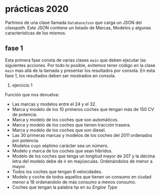 # prácticas 2020

Partimos de una clase llamada `DatabaseJson` que carga un JSON del *classpath*. Este JSON contiene un listado de Marcas, Modelos y algunas características de los mismos.

## fase 1	 

Esta primera fase consta de varias clases `main` que deben ejecutar las siguientes acciones. Por todo lo posible, evitemos tener código en la clase `main` mas allá de la llamada y presentar los resultados por consola. En esta fase 1, los resultados deben ser mostrados en consola.

1. ejercicio 1

Función que nos devuelva:

- Las marcas y modelos entre el 24 y el 32.
- Marca y modelo de los 10 primeros coches que tengan más de 150 CV de potencia.
- Marca y modelo de los coches que son automáticos.
- Marca y modelo de los coches que tienen tracción trasera.
- Marca y modelo de los coches que son diesel.
- Las 30 primeras marcas y modelos de los coches del 2011 ordenados por potencia.
- Modelos cuyo séptimo carácter sea un número.
- Modelo y marca de los coches que sean híbridos.
- Modelo de los coches que tenga un longitud mayor de 207 y la décima letra del modelo debe de ir en mayúsculas. Ordenándolos de menor a mayor.
- Todos los coches que tengan 6 velocidades.
- Modelo y coche de todos aquellos que tienen un consumo en ciudad menor a 18 ordenandolo de más consumo a menos consumo.
- Coches que tengan la palabra hp en su *Engine Type* 

